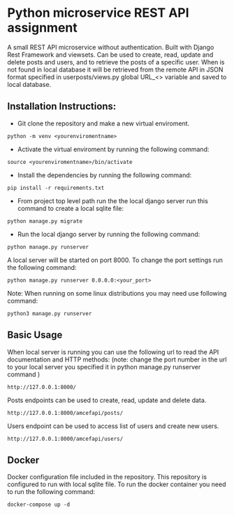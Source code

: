 # Python microservice REST API assignment

A small REST API microservice without authentication. Built with Django Rest Framework and viewsets. Can be used to create, read, update and delete posts and users, and to retrieve the posts of a specific user. When <id> is not found in local database it will be retrieved from the remote API in JSON format specified in userposts/views.py global URL\_<> variable and saved to local database.

## Installation Instructions:

- Git clone the repository and make a new virtual enviroment.

```
python -m venv <yourenviromentname>
```

- Activate the virtual enviroment by running the following command:

```
source <yourenviromentname>/bin/activate
```

- Install the dependencies by running the following command:

```
pip install -r requirements.txt
```

- From project top level path run the the local django server run this command to create a local sqlite file:


```
python manage.py migrate
```

- Run the local django server by running the following command:


```
python manage.py runserver
```

A local server will be started on port 8000. To change the port settings run the following command:

```
python manage.py runserver 0.0.0.0:<your_port>
```

Note: When running on some linux distributions you may need use following command:

```
python3 manage.py runserver
```

## Basic Usage

When local server is running you can use the following url to read the API documentation and HTTP methods:
(note: change the port number in the url to your local server you specified it  in python manage.py runserver command )



```
http://127.0.0.1:8000/
```

Posts endpoints can be used to create, read, update and delete data.

```
http://127.0.0.1:8000/amcefapi/posts/
```

Users endpoint can be used to access list of users and create new users.

```
http://127.0.0.1:8000/amcefapi/users/
```

## Docker

Docker configuration file included in the repository. This repository is configured to run with local sqlite file. To run the docker container you need to run the following command:

```
docker-compose up -d
```


















```
